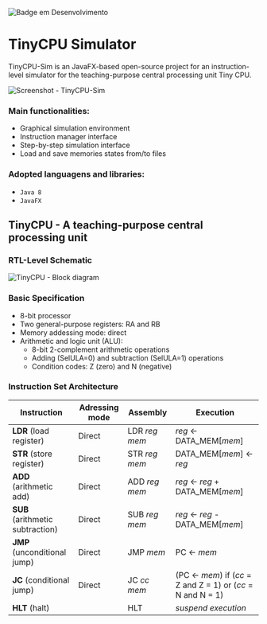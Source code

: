 ![Badge em Desenvolvimento](http://img.shields.io/static/v1?label=STATUS&message=EM%20DESENVOLVIMENTO&color=GREEN&style=for-the-badge)

# TinyCPU Simulator

TinyCPU-Sim is an JavaFX-based open-source project for an instruction-level simulator for the teaching-purpose central processing unit Tiny CPU.

![Screenshot - TinyCPU-Sim](https://github.com/fmsampaio/tiny-cpu-sim/assets/27533879/7c599e9f-26e4-4bd3-8cad-331512c2927c)

### Main functionalities:
- Graphical simulation environment
- Instruction manager interface
- Step-by-step simulation interface
- Load and save memories states from/to files

### Adopted languagens and libraries:
- `Java 8`
- `JavaFX`

## TinyCPU - A teaching-purpose central processing unit

### RTL-Level Schematic

![TinyCPU - Block diagram](https://github.com/fmsampaio/tiny-cpu-sim/assets/27533879/080b3c38-609c-45f6-8417-70edf0fd48e7)

### Basic Specification

- 8-bit processor
- Two general-purpose registers: RA and RB 
- Memory addessing mode: direct
- Arithmetic and logic unit (ALU):
  - 8-bit 2-complement arithmetic operations
  - Adding (SelULA=0) and subtraction (SelULA=1) operations
  - Condition codes: Z (zero) and N (negative)

### Instruction Set Architecture

| Instruction | Adressing mode | Assembly |  Execution |
| ----------- | -------- | ---------- | -- |
| **LDR** (load register) | Direct | LDR _reg_ _mem_ | _reg_ ← DATA_MEM\[_mem_\] |
| **STR** (store register) | Direct | STR _reg_ _mem_ | DATA_MEM\[_mem_\] ← _reg_ |
| **ADD** (arithmetic add) | Direct | ADD _reg_ _mem_ | _reg_ ← _reg_ + DATA_MEM\[_mem_\] |
| **SUB** (arithmetic subtraction) | Direct | SUB _reg_ _mem_ | _reg_ ← _reg_ - DATA_MEM\[_mem_\] |
| **JMP** (unconditional jump) | Direct | JMP _mem_ | PC ← _mem_ |
| **JC** (conditional jump) | Direct | JC _cc_ _mem_ | (PC ← _mem_) if (_cc_ = Z and Z = 1) or (_cc_ = N and N = 1) |
| **HLT** (halt) | | HLT | _suspend execution_ |



